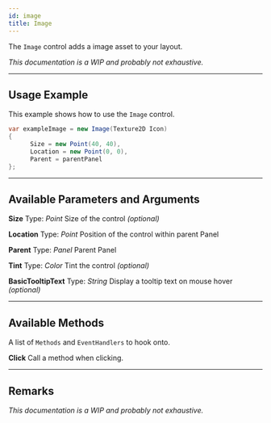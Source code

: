 ```yaml
---
id: image
title: Image
---
```


The `Image` control adds a image asset to your layout.

*This documentation is a WIP and probably not exhaustive.*

---

## Usage Example

This example shows how to use the `Image` control.

```cs
var exampleImage = new Image(Texture2D Icon)
{
      Size = new Point(40, 40),
      Location = new Point(0, 0),
      Parent = parentPanel
};
```

---

## Available Parameters and Arguments

**Size**
Type: *Point*
Size of the control *(optional)*

**Location**
Type: *Point*
Position of the control within parent Panel

**Parent**
Type: *Panel*
Parent Panel

**Tint**
Type: *Color*
Tint the control *(optional)*

**BasicTooltipText**
Type: *String*
Display a tooltip text on mouse hover *(optional)*

---

## Available Methods

A list of `Methods` and `EventHandlers` to hook onto.

**Click**
Call a method when clicking.

---

## Remarks

*This documentation is a WIP and probably not exhaustive.*

